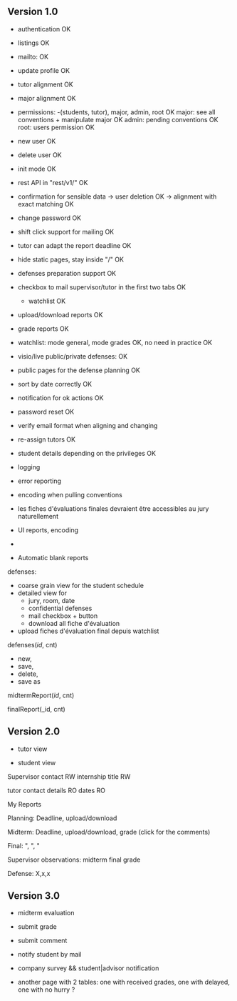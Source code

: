 ## Version 1.0
- authentication OK
- listings OK
- mailto: OK
- update profile OK
- tutor alignment OK
- major alignment OK
- permissions: -(students, tutor), major, admin, root   OK
  major: see all conventions + manipulate major OK
  admin: pending conventions OK
  root: users permission OK
- new user OK
- delete user OK
- init mode OK
- rest API in "rest/v1/"  OK
- confirmation for sensible data
   -> user deletion OK
   -> alignment with exact matching OK
- change password OK
- shift click support for mailing OK
- tutor can adapt the report deadline OK
- hide static pages, stay inside "/" OK
- defenses preparation support OK
- checkbox to mail supervisor/tutor in the first two tabs OK
   - watchlist OK
- upload/download reports OK
- grade reports OK
- watchlist: mode general, mode grades OK, no need in practice OK
- visio/live public/private defenses: OK
- public pages for the defense planning OK
- sort by date correctly OK
- notification for ok actions OK
- password reset OK
- verify email format when aligning and changing
- re-assign tutors OK
- student details depending on the privileges OK

- logging
- error reporting
- encoding when pulling conventions
- les fiches d'évaluations finales devraient être accessibles au jury naturellement
- UI reports, encoding
-

- Automatic blank reports

defenses:
 - coarse grain view for the student schedule
 - detailed view for
   - jury, room, date
   - confidential defenses
   - mail checkbox + button
   - download all fiche d'évaluation
 - upload fiches d'évaluation final depuis watchlist

defenses(_id_, cnt)
  - new,
  - save,
  - delete,
  - save as


midtermReport(_id_, cnt)

finalReport(_id, cnt)



## Version 2.0 ##

- tutor view


- student view

Supervisor contact RW
internship title RW

tutor contact details RO
dates RO

My Reports

Planning: Deadline, upload/download

Midterm: Deadline, upload/download, grade (click for the comments)

Final: ", ", "

Supervisor observations:
midterm
final
grade

Defense: X,x,x



## Version 3.0 ##
- midterm evaluation

- submit grade
- submit comment
- notify student by mail

- company survey && student|advisor notification

- another page with 2 tables: one with received grades, one with delayed, one with no hurry ?
